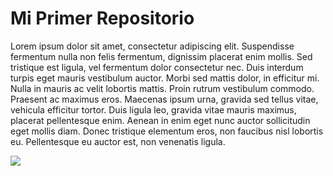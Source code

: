 # Mi Primer Repositorio

Lorem ipsum dolor sit amet, consectetur adipiscing elit. Suspendisse fermentum nulla non felis fermentum, dignissim placerat enim mollis. Sed tristique est ligula, vel fermentum dolor consectetur nec. Duis interdum turpis eget mauris vestibulum auctor. Morbi sed mattis dolor, in efficitur mi. Nulla in mauris ac velit lobortis mattis. Proin rutrum vestibulum commodo. Praesent ac maximus eros. Maecenas ipsum urna, gravida sed tellus vitae, vehicula efficitur tortor. Duis ligula leo, gravida vitae mauris maximus, placerat pellentesque enim. Aenean in enim eget nunc auctor sollicitudin eget mollis diam. Donec tristique elementum eros, non faucibus nisl lobortis eu. Pellentesque eu auctor est, non venenatis ligula.

![](https://images.unsplash.com/photo-1555852095-64e7428df0fa?ixlib=rb-1.2.1&ixid=MnwxMjA3fDB8MHxwaG90by1wYWdlfHx8fGVufDB8fHx8&auto=format&fit=crop&w=688&q=80)
